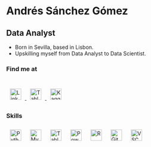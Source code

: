 # Andrés Sánchez Gómez

## Data Analyst


- Born in Sevilla, based in Lisbon.
- Upskilling myself from Data Analyst to Data Scientist.

### **Find me at**
<br>
<a href="https://www.linkedin.com/in/andres-sanchez-gomez/" target="_blank">
<img src=https://static.licdn.com/scds/common/u/images/logos/favicons/v1/favicon.ico width=30 alt=LinkedIn style="margin: 10px;" />
</a>
<a href="https://public.tableau.com/app/profile/andres.sanchez.gomez" target="_blank">
<img src=https://public.tableau.com/s/favicon.ico width=30 alt="Tableau Public" style="margin: 10px;" />
</a>
<a href="https://www.kaggle.com/andersgom" target="_blank">
<img src=https://cdn.icon-icons.com/icons2/2699/PNG/512/kaggle_logo_icon_168473.png width=30 alt=Kaggle style="margin: 10px;" />
</a>

<br>

### **Skills**
<div>  
<img src="https://cdn.icon-icons.com/icons2/2107/PNG/512/file_type_python_icon_130221.png" alt="Python" width=30 style="margin: 10px" />
<img src="https://cdn.icon-icons.com/icons2/2415/PNG/512/mysql_original_wordmark_logo_icon_146417.png" alt="MySQL" width=30 style="margin: 10px" />
<img src="https://public.tableau.com/s/favicon.ico" alt="Tableau" width=30 style="margin: 10px" />  
<img src="https://upload.wikimedia.org/wikipedia/en/2/20/Power_BI_logo.svg" alt="Power Bi" width=30 style="margin: 10px" />  
<img src="https://cdn.icon-icons.com/icons2/2107/PNG/512/file_type_r_icon_130212.png" alt="R" width=30 style="margin: 10px" />
<img src="https://cdn.icon-icons.com/icons2/2107/PNG/512/file_type_git_icon_130581.png" alt="Git" width=30 style="margin: 10px" /> 
<img src="https://cdn.icon-icons.com/icons2/2107/PNG/512/file_type_vscode_icon_130084.png" alt="VSCode" width=30 style="margin: 10px" />
</div>
